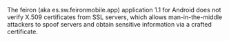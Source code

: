 The feiron (aka es.sw.feironmobile.app) application 1.1 for Android does not verify X.509 certificates from SSL servers, which allows man-in-the-middle attackers to spoof servers and obtain sensitive information via a crafted certificate.